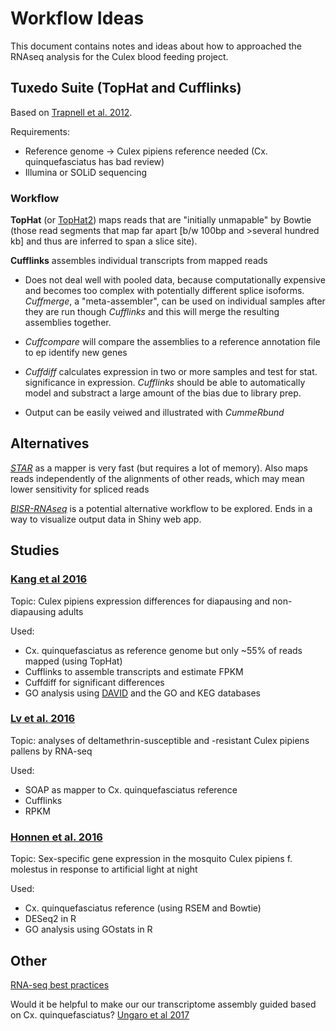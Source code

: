 # Workflow Ideas
This document contains notes and ideas about how to approached the RNAseq analysis for the Culex blood feeding project.

## Tuxedo Suite (TopHat and Cufflinks)
Based on [Trapnell et al. 2012](https://www.nature.com/articles/nprot.2012.016).

Requirements:
  - Reference genome -> Culex pipiens reference needed (Cx. quinquefasciatus has bad review)
  - Illumina or SOLiD sequencing

### Workflow
**TopHat** (or [TopHat2](https://genomebiology.biomedcentral.com/articles/10.1186/gb-2013-14-4-r36#:~:text=TopHat2%20combines%20the%20ability%20to,.edu%2Fsoftware%2Ftophat.)) maps reads that are "initially unmapable" by Bowtie (those read segments that map far apart [b/w 100bp and >several hundred kb] and thus are inferred to span a slice site).

**Cufflinks** assembles individual transcripts from mapped reads

  - Does not deal well with pooled data, because computationally expensive and becomes too complex with potentially different splice isoforms. _Cuffmerge_, a "meta-assembler", can be used on individual samples after they are run though _Cufflinks_ and this will merge the resulting assemblies together.
  
  - _Cuffcompare_ will compare the assemblies to a reference annotation file to ep identify new genes
  
  - _Cuffdiff_ calculates expression in two or more samples and test for stat. significance in expression. _Cufflinks_ should be able to automatically model and substract a large amount of the bias due to library prep.
  
  - Output can be easily veiwed and illustrated with _CummeRbund_

## Alternatives
[*STAR*](https://www.ncbi.nlm.nih.gov/pmc/articles/PMC3530905/) as a mapper is very fast (but requires a lot of memory). Also maps reads independently of the alignments of other reads, which may mean lower sensitivity for spliced reads

[*BISR-RNAseq*](https://bmcbioinformatics.biomedcentral.com/articles/10.1186/s12859-019-3251-1) is a potential alternative workflow to be explored. Ends in a way to visualize output data in Shiny web app.

## Studies
### [Kang et al 2016](https://journals.plos.org/plosone/article?id=10.1371/journal.pone.0154892)
Topic: Culex pipiens expression differences for diapausing and non-diapausing adults

Used: 
  - Cx. quinquefasciatus as reference genome but only ~55% of reads mapped (using TopHat)
  - Cufflinks to assemble transcripts and estimate FPKM
  - Cuffdiff for significant differences
  - GO analysis using [DAVID](https://david.ncifcrf.gov/) and the GO and KEG databases
  
### [Lv et al. 2016](https://link.springer.com/article/10.1007/s00438-015-1109-4)
Topic: analyses of deltamethrin-susceptible and -resistant Culex pipiens pallens by RNA-seq

Used:
  - SOAP as mapper to Cx. quinquefasciatus reference
  - Cufflinks 
  - RPKM

### [Honnen et al. 2016](https://www.ncbi.nlm.nih.gov/pmc/articles/PMC4700752/)
Topic: Sex-specific gene expression in the mosquito Culex pipiens f. molestus in response to artificial light at night

Used:
  - Cx. quinquefasciatus reference (using RSEM and Bowtie)
  - DESeq2 in R
  - GO analysis using GOstats in R
  
## Other
[RNA-seq best practices](https://genomebiology.biomedcentral.com/articles/10.1186/s13059-016-0881-8)

Would it be helpful to make our our transcriptome assembly guided based on Cx. quinquefasciatus? [Ungaro et al 2017](https://journals.plos.org/plosone/article?id=10.1371/journal.pone.0185020)

